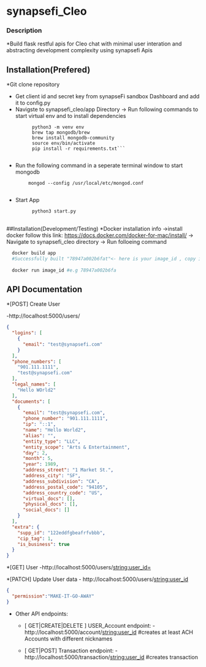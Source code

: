 # synapsefi_Cleo

### Description
*Build flask restful apis for Cleo chat with minimal user interation and abstracting development complexity using synapsefi Apis


## Installation(Prefered)
*Git clone repository
* Get client id and secret key from synapseFi sandbox Dashboard and add it to config.py
* Navigste to synapsefi_cleo/app Directory 
  -> Run following commands to start virtual env and to install dependencies
  ``` 
        python3 -m venv env 
        brew tap mongodb/brew
        brew install mongodb-community
        source env/bin/activate 
        pip install -r requirements.txt```


* Run the following command in a seperate terminal window to start mongodb

```
        mongod --config /usr/local/etc/mongod.conf
 
  ```
* Start App
  ```python
        python3 start.py
 
  ```
##Installation(Development/Testing)
*Docker installation info
->install docker follow this link: https://docs.docker.com/docker-for-mac/install/
-> Navigate to synapsefi_cleo directory
-> Run folloeing command 
```python
  docker build app
  #Successfully built "78947a002b6fat"<- here is your image_id , copy it 
                          
  docker run image_id #e.g 78947a002b6fa
```


## API Documentation

*[POST] Create User

-http://localhost:5000/users/
```json
{
  "logins": [
    {
      "email": "test@synapsefi.com"
    }
  ],
  "phone_numbers": [
    "901.111.1111",
    "test@synapsefi.com"
  ],
  "legal_names": [
    "Hello WOrld2"
  ],
  "documents": [
    {
      "email": "test@synapsefi.com",
      "phone_number": "901.111.1111",
      "ip": "::1",
      "name": "Hello World2",
      "alias": "",
      "entity_type": "LLC",
      "entity_scope": "Arts & Entertainment",
      "day": 2,
      "month": 5,
      "year": 1989,
      "address_street": "1 Market St.",
      "address_city": "SF",
      "address_subdivision": "CA",
      "address_postal_code": "94105",
      "address_country_code": "US",
      "virtual_docs": [],
      "physical_docs": [],
      "social_docs": []
    }
  ],
  "extra": {
    "supp_id": "122eddfgbeafrfvbbb",
    "cip_tag": 1,
    "is_business": true
  }
}
```  

*[GET] User
    -http://localhost:5000/users/<string:user_id=>

*[PATCH] Update User data
    - http://localhost:5000/users/<string:user_id>

```json 
{
  "permission":"MAKE-IT-GO-AWAY"
}

```


* Other API endpoints:
  - [ GET|CREATE|DELETE ]  USER_Account   endpoint: -http://localhost:5000/account/<string:user_id> #creates at least ACH Accounts with different nicknames 
 
  - [ GET|POST]            Transaction    endpoint: -http://localhost:5000/transaction/<string:user_id> #creates transaction 
